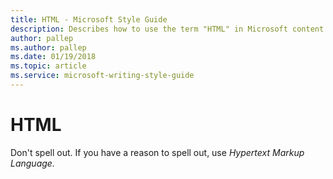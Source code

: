 ```yaml
---
title: HTML - Microsoft Style Guide
description: Describes how to use the term "HTML" in Microsoft content.
author: pallep
ms.author: pallep
ms.date: 01/19/2018
ms.topic: article
ms.service: microsoft-writing-style-guide
---
```


# HTML

Don't spell out. If you have a reason to spell out, use *Hypertext Markup Language.*
